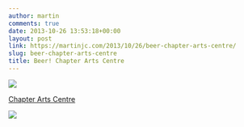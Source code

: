```yaml
---
author: martin
comments: true
date: 2013-10-26 13:53:18+00:00
layout: post
link: https://martinjc.com/2013/10/26/beer-chapter-arts-centre/
slug: beer-chapter-arts-centre
title: Beer! Chapter Arts Centre
---
```


![](https://irs3.4sqi.net/img/general/original/790204_l2FbupK-CFia0N92MZ17JtnHwz6X8PkYC8wNV2pmB70.jpg)  


[Chapter Arts Centre](http://foursquare.com/v/4b57213ef964a520862728e3)




![](http://maps.google.com/maps/api/staticmap?center=51.482973085700024,-3.2034158706665035&zoom=16&size=710x440&maptype=roadmap&sensor=false&markers=color:red%7C51.482973085700024,-3.2034158706665035)
